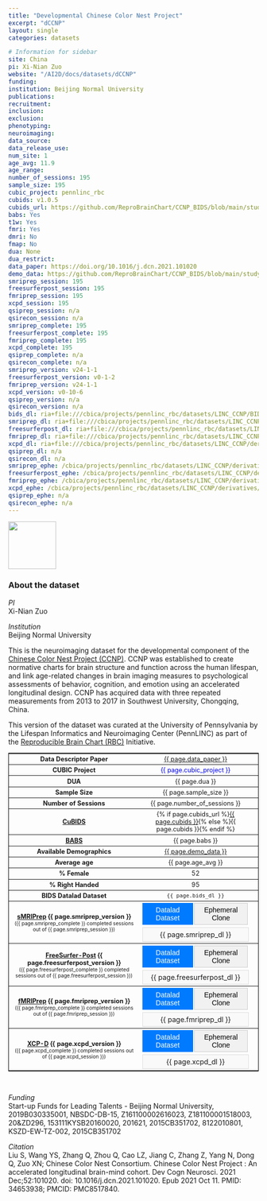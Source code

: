 ```yaml
---
title: "Developmental Chinese Color Nest Project"
excerpt: "dCCNP"
layout: single
categories: datasets

# Information for sidebar
site: China
pi: Xi-Nian Zuo
website: "/AI2D/docs/datasets/dCCNP"
funding:
institution: Beijing Normal University
publications:
recruitment:
inclusion:
exclusion:
phenotyping:
neuroimaging:
data_source:
data_release_use:
num_site: 1
age_avg: 11.9
age_range:
number_of_sessions: 195
sample_size: 195
cubic_project: pennlinc_rbc
cubids: v1.0.5
cubids_url: https://github.com/ReproBrainChart/CCNP_BIDS/blob/main/study-CCNP_desc-CuBIDS_summary.tsv
babs: Yes
t1w: Yes
fmri: Yes
dmri: No
fmap: No
dua: None
dua_restrict:
data_paper: https://doi.org/10.1016/j.dcn.2021.101020
demo_data: https://github.com/ReproBrainChart/CCNP_BIDS/blob/main/study-CCNP_desc-participants.json
smriprep_session: 195
freesurferpost_session: 195
fmriprep_session: 195
xcpd_session: 195
qsiprep_session: n/a
qsirecon_session: n/a
smriprep_complete: 195
freesurferpost_complete: 195
fmriprep_complete: 195
xcpd_complete: 195
qsiprep_complete: n/a
qsirecon_complete: n/a
smriprep_version: v24-1-1
freesurferpost_version: v0-1-2
fmriprep_version: v24-1-1
xcpd_version: v0-10-6
qsiprep_version: n/a
qsirecon_version: n/a
bids_dl: ria+file:///cbica/projects/pennlinc_rbc/datasets/LINC_CCNP/BIDS
smriprep_dl: ria+file:///cbica/projects/pennlinc_rbc/datasets/LINC_CCNP/derivatives/fmriprep_anat-24-1-1-babs/output_ria#~data
freesurferpost_dl: ria+file:///cbica/projects/pennlinc_rbc/datasets/LINC_CCNP/derivatives/freesurferpost-0-1-2-babs/output_ria#~data
fmriprep_dl: ria+file:///cbica/projects/pennlinc_rbc/datasets/LINC_CCNP/derivatives/fmriprep_func-24-1-1-babs/output_ria#~data
xcpd_dl: ria+file:///cbica/projects/pennlinc_rbc/datasets/LINC_CCNP/derivatives/xcpd-0-10-6-babs/output_ria#~data
qsiprep_dl: n/a
qsirecon_dl: n/a
smriprep_ephe: /cbica/projects/pennlinc_rbc/datasets/LINC_CCNP/derivatives/FMRIPREP_ANAT-24-1-1_zipped
freesurferpost_ephe: /cbica/projects/pennlinc_rbc/datasets/LINC_CCNP/derivatives/FREESURFERPOST-0-1-2_zipped
fmriprep_ephe: /cbica/projects/pennlinc_rbc/datasets/LINC_CCNP/derivatives/FMRIPREP_FUNC-24-1-1_zipped
xcpd_ephe: /cbica/projects/pennlinc_rbc/datasets/LINC_CCNP/derivatives/XCPD-0-10-6_zipped
qsiprep_ephe: n/a
qsirecon_ephe: n/a
---
```

<div style="text-align: left;">
     <img src="{{ site.baseurl }}/assets/images/logos/beijing_normal_university.png" style="width: auto; height: 10vw;" />
</div>

### About the dataset

*PI*
<br>
Xi-Nian Zuo

*Institution*
<br>
Beijing Normal University

This is the neuroimaging dataset for the developmental component of the [Chinese Color Nest Project (CCNP)](https://doi.org/10.1016/j.dcn.2021.101020). CCNP was established to create normative charts for brain structure and function across the human lifespan, and link age-related changes in brain imaging measures to psychological assessments of behavior, cognition, and emotion using an accelerated longitudinal design. CCNP has acquired data with three repeated measurements from 2013 to 2017 in Southwest University, Chongqing, China.

This version of the dataset was curated at the University of Pennsylvania by the Lifespan Informatics and Neuroimaging Center (PennLINC) as part of the [Reproducible Brain Chart (RBC)](https://reprobrainchart.github.io/) Initiative.

<div class=table align='center'>
<table style="text-align: center;
width:100%; font-size:90%; border: 1px solid black">
<tr><th style="font-weight:bold; width: 250px;">Data Descriptor Paper</th><th style="font-weight:normal"><a href="{{ page.data_paper }}">{{ page.data_paper }}</a></th><th style="font-weight:normal"></th></tr>
<tr><th style="font-weight:bold; width: 250px;">CUBIC Project</th><th style="font-weight:normal"><span style="color: blue;">{{ page.cubic_project }}</span></th><th style="font-weight:normal"></th></tr>
<tr><th style="font-weight:bold; width: 250px;">DUA</th><th style="font-weight:normal">{{ page.dua }}</th><th style="font-weight:normal"></th></tr>
<tr><th style="font-weight:bold; width: 250px;">Sample Size</th><th style="font-weight:normal">{{ page.sample_size }}</th><th style="font-weight:normal"></th></tr>
<tr><th style="font-weight:bold; width: 250px;">Number of Sessions</th><th style="font-weight:normal">{{ page.number_of_sessions }}</th><th style="font-weight:normal"></th></tr>
<tr><th style="font-weight:bold; width: 250px;"><a href="{{ site.baseurl }}/docs/imaging/image_curation/">CuBIDS</a></th><th style="font-weight:normal">{% if page.cubids_url %}<a href="{{ page.cubids_url }}">{{ page.cubids }}</a>{% else %}{{ page.cubids }}{% endif %}</th><th style="font-weight:normal"></th></tr>
<tr><th style="font-weight:bold; width: 250px;"><a href="{{ site.baseurl }}/docs/imaging/image_babs/">BABS</a></th><th style="font-weight:normal">{{ page.babs }}</th><th style="font-weight:normal"></th></tr>
<tr><th style="font-weight:bold; width: 250px;">Available Demographics</th><th style="font-weight:normal"><a href="{{ page.demo_data }}">{{ page.demo_data }}</a></th><th style="font-weight:normal"></th></tr>
<tr><th style="font-weight:bold; width: 250px;">Average age</th><th style="font-weight:normal">{{ page.age_avg }}</th><th style="font-weight:normal"></th></tr>
<tr><th style="font-weight:bold; width: 250px;">% Female</th><th style="font-weight:normal">52</th><th style="font-weight:normal"></th></tr>
<tr><th style="font-weight:bold; width: 250px;">% Right Handed</th><th style="font-weight:normal">95</th><th style="font-weight:normal"></th></tr>
<tr><th style="font-weight:bold; width: 250px;">BIDS Datalad Dataset</th><th style="font-weight:normal"><code>{{ page.bids_dl }}</code></th><th style="font-weight:normal"></th></tr>
<tr><th style="font-weight:bold; width: 250px;"><a href="{{ site.baseurl }}/docs/imaging/image_smriprep/">sMRIPrep</a> {{ page.smriprep_version }}<br><span style="font-weight:normal; font-size: 0.8em;">({{ page.smriprep_complete }} completed sessions out of {{ page.smriprep_session }})</span></th><th style="font-weight:normal">
  <div class="tab-container">
    <div class="tab-buttons">
      <button class="tab-button active" onclick="showTab('smriprep-dl')">Datalad Dataset</button>
      <button class="tab-button" onclick="showTab('smriprep-ephe')">Ephemeral Clone</button>
    </div>
    <div id="smriprep-dl" class="tab-content active">{{ page.smriprep_dl }}</div>
    <div id="smriprep-ephe" class="tab-content">{{ page.smriprep_ephe }}</div>
  </div>
</th><th style="font-weight:normal"></th></tr>
<tr><th style="font-weight:bold; width: 250px;"><a href="{{ site.baseurl }}/docs/imaging/image_smriprep/">FreeSurfer-Post</a> {{ page.freesurferpost_version }}<br><span style="font-weight:normal; font-size: 0.8em;">({{ page.freesurferpost_complete }} completed sessions out of {{ page.freesurferpost_session }})</span></th><th style="font-weight:normal">
  <div class="tab-container">
    <div class="tab-buttons">
      <button class="tab-button active" onclick="showTab('freesurferpost-dl')">Datalad Dataset</button>
      <button class="tab-button" onclick="showTab('freesurferpost-ephe')">Ephemeral Clone</button>
    </div>
    <div id="freesurferpost-dl" class="tab-content active">{{ page.freesurferpost_dl }}</div>
    <div id="freesurferpost-ephe" class="tab-content">{{ page.freesurferpost_ephe }}</div>
  </div>
</th><th style="font-weight:normal"></th></tr>
<tr><th style="font-weight:bold; width: 250px;"><a href="{{ site.baseurl }}/docs/imaging/image_fmriprep/">fMRIPrep</a> {{ page.fmriprep_version }}<br><span style="font-weight:normal; font-size: 0.8em;">({{ page.fmriprep_complete }} completed sessions out of {{ page.fmriprep_session }})</span></th><th style="font-weight:normal">
  <div class="tab-container">
    <div class="tab-buttons">
      <button class="tab-button active" onclick="showTab('fmriprep-dl')">Datalad Dataset</button>
      <button class="tab-button" onclick="showTab('fmriprep-ephe')">Ephemeral Clone</button>
    </div>
    <div id="fmriprep-dl" class="tab-content active">{{ page.fmriprep_dl }}</div>
    <div id="fmriprep-ephe" class="tab-content">{{ page.fmriprep_ephe }}</div>
  </div>
</th><th style="font-weight:normal"></th></tr>
<tr><th style="font-weight:bold; width: 250px;"><a href="{{ site.baseurl }}/docs/imaging/image_xcpd/">XCP-D</a> {{ page.xcpd_version }}<br><span style="font-weight:normal; font-size: 0.8em;">({{ page.xcpd_complete }} completed sessions out of {{ page.xcpd_session }})</span></th><th style="font-weight:normal">
  <div class="tab-container">
    <div class="tab-buttons">
      <button class="tab-button active" onclick="showTab('xcpd-dl')">Datalad Dataset</button>
      <button class="tab-button" onclick="showTab('xcpd-ephe')">Ephemeral Clone</button>
    </div>
    <div id="xcpd-dl" class="tab-content active">{{ page.xcpd_dl }}</div>
    <div id="xcpd-ephe" class="tab-content">{{ page.xcpd_ephe }}</div>
  </div>
</th><th style="font-weight:normal"></th></tr>
</table>
</div>

<style>
.tab-container {
  width: 100%;
}

.tab-buttons {
  display: flex;
  margin-bottom: 5px;
}

.tab-button {
  background-color: #f1f1f1;
  border: 1px solid #ccc;
  padding: 5px 10px;
  cursor: pointer;
  font-size: 14px;
  margin-right: 2px;
}

.tab-button.active {
  background-color: #007bff;
  color: white;
  border-color: #007bff;
}

.tab-content {
  display: none;
  padding: 5px;
  background-color: #f9f9f9;
  border: 1px solid #ddd;
  font-size: 14px;
  word-break: break-all;
}

.tab-content.active {
  display: block;
}
</style>

<script>
function showTab(tabName) {
  // Hide all tab contents
  var tabContents = document.getElementsByClassName('tab-content');
  for (var i = 0; i < tabContents.length; i++) {
    tabContents[i].classList.remove('active');
  }
  
  // Remove active class from all tab buttons
  var tabButtons = document.getElementsByClassName('tab-button');
  for (var i = 0; i < tabButtons.length; i++) {
    tabButtons[i].classList.remove('active');
  }
  
  // Show the selected tab content
  document.getElementById(tabName).classList.add('active');
  
  // Add active class to the clicked button
  event.target.classList.add('active');
}
</script>

<br>

*Funding*
<br>
Start-up Funds for Leading Talents - Beijing Normal University, 2019B030335001, NBSDC-DB-15, Z161100002616023, Z181100001518003, 20&ZD296, 153111KYSB20160020, 201621, 2015CB351702, 8122010801, KSZD-EW-TZ-002, 2015CB351702

*Citation*
<br>
Liu S, Wang YS, Zhang Q, Zhou Q, Cao LZ, Jiang C, Zhang Z, Yang N, Dong Q, Zuo XN; Chinese Color Nest Consortium. Chinese Color Nest Project : An accelerated longitudinal brain-mind cohort. Dev Cogn Neurosci. 2021 Dec;52:101020. doi: 10.1016/j.dcn.2021.101020. Epub 2021 Oct 11. PMID: 34653938; PMCID: PMC8517840.
